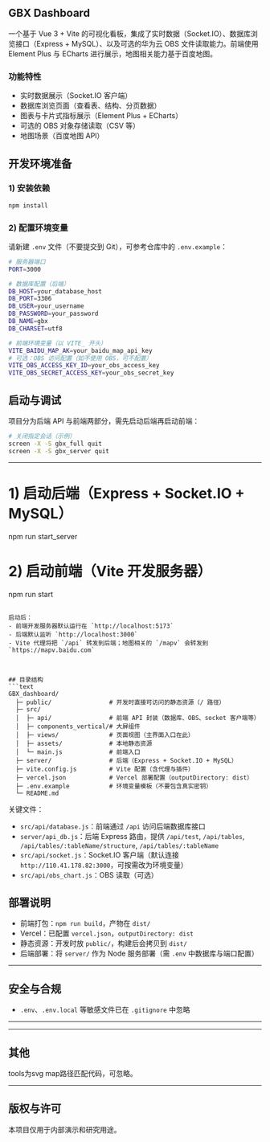 ## GBX Dashboard

一个基于 Vue 3 + Vite 的可视化看板，集成了实时数据（Socket.IO）、数据库浏览接口（Express + MySQL）、以及可选的华为云 OBS 文件读取能力。前端使用 Element Plus 与 ECharts 进行展示，地图相关能力基于百度地图。

### 功能特性
- 实时数据展示（Socket.IO 客户端）
- 数据库浏览页面（查看表、结构、分页数据）
- 图表与卡片式指标展示（Element Plus + ECharts）
- 可选的 OBS 对象存储读取（CSV 等）
- 地图场景（百度地图 API）


## 开发环境准备

### 1) 安装依赖
```bash
npm install
```

### 2) 配置环境变量
请新建 `.env` 文件（不要提交到 Git），可参考仓库中的 `.env.example`：
```bash
# 服务器端口
PORT=3000

# 数据库配置（后端）
DB_HOST=your_database_host
DB_PORT=3306
DB_USER=your_username
DB_PASSWORD=your_password
DB_NAME=gbx
DB_CHARSET=utf8

# 前端环境变量（以 VITE_ 开头）
VITE_BAIDU_MAP_AK=your_baidu_map_api_key
# 可选：OBS 访问配置（如不使用 OBS，可不配置）
VITE_OBS_ACCESS_KEY_ID=your_obs_access_key
VITE_OBS_SECRET_ACCESS_KEY=your_obs_secret_key
```


## 启动与调试

项目分为后端 API 与前端两部分，需先启动后端再启动前端：

```bash
# 关闭指定会话（示例）
screen -X -S gbx_full quit
screen -X -S gbx_server quit
```
---

# 1) 启动后端（Express + Socket.IO + MySQL）
npm run start_server

# 2) 启动前端（Vite 开发服务器）
npm run start
```

启动后：
- 前端开发服务器默认运行在 `http://localhost:5173`
- 后端默认监听 `http://localhost:3000`
- Vite 代理将把 `/api` 转发到后端；地图相关的 `/mapv` 会转发到 `https://mapv.baidu.com`



## 目录结构
```text
GBX_dashboard/
  ├─ public/                # 开发时直接可访问的静态资源（/ 路径）
  ├─ src/
  │  ├─ api/                # 前端 API 封装（数据库、OBS、socket 客户端等）
  │  ├─ components_vertical/# 大屏组件
  │  ├─ views/              # 页面视图（主界面入口在此）
  │  ├─ assets/             # 本地静态资源
  │  └─ main.js             # 前端入口
  ├─ server/                # 后端（Express + Socket.IO + MySQL）
  ├─ vite.config.js         # Vite 配置（含代理与插件）
  ├─ vercel.json            # Vercel 部署配置（outputDirectory: dist）
  ├─ .env.example           # 环境变量模板（不要包含真实密钥）
  └─ README.md
```

关键文件：
- `src/api/database.js`：前端通过 `/api` 访问后端数据库接口
- `server/api_db.js`：后端 Express 路由，提供 `/api/test`, `/api/tables`, `/api/tables/:tableName/structure`, `/api/tables/:tableName`
- `src/api/socket.js`：Socket.IO 客户端（默认连接 `http://110.41.178.82:3000`，可按需改为环境变量）
- `src/api/obs_chart.js`：OBS 读取（可选）



## 部署说明
- 前端打包：`npm run build`，产物在 `dist/`
- Vercel：已配置 `vercel.json`，`outputDirectory: dist`
- 静态资源：开发时放 `public/`，构建后会拷贝到 `dist/`
- 后端部署：将 `server/` 作为 Node 服务部署（需 `.env` 中数据库与端口配置）


---
## 安全与合规
- `.env`、`.env.local` 等敏感文件已在 `.gitignore` 中忽略
---

---
## 其他
tools为svg map路径匹配代码，可忽略。

---

## 版权与许可
本项目仅用于内部演示和研究用途。
